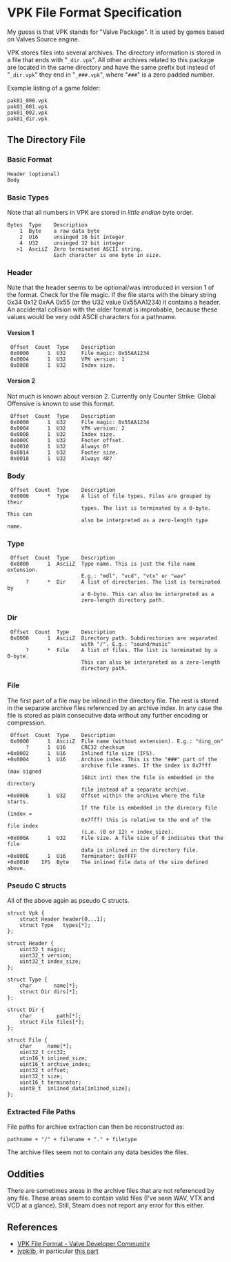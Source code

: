 VPK File Format Specification
=============================
My guess is that VPK stands for "Valve Package". It is used by games based on
Valves Source engine.

VPK stores files into several archives. The directory information is stored
in a file that ends with "`_dir.vpk`". All other archives related to this
package are located in the same directory and have the same prefix but instead
of "`_dir.vpk`" they end in "`_###.vpk`", where "`###`" is a zero padded number.

Example listing of a game folder:

	pak01_000.vpk
	pak01_001.vpk
	pak01_002.vpk
	pak01_dir.vpk

The Directory File
------------------
### Basic Format

	Header (optional)
	Body

### Basic Types
Note that all numbers in VPK are stored in *little endian* byte order.

	Bytes  Type    Description
	    1  Byte    a raw data byte
	    2  U16     unsinged 16 bit integer
	    4  U32     unsinged 32 bit integer
	   >1  AsciiZ  Zero terminated ASCII string.
	               Each character is one byte in size.

### Header
Note that the header seems to be optional/was introduced in version 1 of the
format. Check for the file magic. If the file starts with the binary string
0x34 0x12 0xAA 0x55 (or the U32 value 0x55AA1234) it contains a header. An
accidental collision with the older format is improbable, because these values
would be very odd ASCII characters for a pathname.

#### Version 1

	 Offset  Count  Type    Description
	 0x0000      1  U32     File magic: 0x55AA1234
	 0x0004      1  U32     VPK version: 1
	 0x0008      1  U32     Index size.

#### Version 2

Not much is known about version 2. Currently only Counter Strike: Global
Offensive is known to use this format.

	 Offset  Count  Type    Description
	 0x0000      1  U32     File magic: 0x55AA1234
	 0x0004      1  U32     VPK version: 2
	 0x0008      1  U32     Index size.
	 0x000C      1  U32     Footer offset.
	 0x0010      1  U32     Always 0?
	 0x0014      1  U32     Footer size.
	 0x0018      1  U32     Always 48?


### Body

	 Offset  Count  Type    Description
	 0x0000      *  Type    A list of file types. Files are grouped by their
	                        types. The list is terminated by a 0-byte. This can
	                        also be interpreted as a zero-length type name.
	
### Type

	 Offset  Count  Type    Description
	 0x0000      1  AsciiZ  Type name. This is just the file name extension.
	                        E.g.: "mdl", "vcd", "vtx" or "wav"
	      ?      *  Dir     A list of directories. The list is terminated by
	                        a 0-byte. This can also be interpreted as a
	                        zero-length directory path.

### Dir

	 Offset  Count  Type    Description
	 0x0000      1  AsciiZ  Directory path. Subdirectories are separated
	                        with "/". E.g.: "sound/music"
	      ?      *  File    A list of files. The list is terminated by a 0-byte.
	                        This can also be interpreted as a zero-length
	                        directory path.
	
### File
The first part of a file may be inlined in the directory file. The rest is
stored in the separate archive files referenced by an archive index. In any
case the file is stored as plain consecutive data without any further
encoding or compression.

	 Offset  Count  Type    Description
	 0x0000      1  AsciiZ  File name (without extension). E.g.: "ding_on"
	      ?      1  U16     CRC32 checksum
	+0x0002      1  U16     Inlined file size (IFS).
	+0x0004      1  U16     Archive index. This is the "###" part of the
	                        archive file names. If the index is 0x7fff (max signed
	                        16bit int) then the file is embedded in the directory
	                        file instead of a separate archive.
	+0x0006      1  U32     Offset within the archive where the file starts.
	                        If the file is embedded in the direcory file (index =
	                        0x7fff) this is relative to the end of the file index
	                        (i.e. (0 or 12) + index_size).
	+0x000A      1  U32     File size. A file size of 0 indicates that the file
	                        data is inlined in the directory file.
	+0x000E      1  U16     Terminator: 0xFFFF
	+0x0010    IFS  Byte    The inlined file data of the size defined above.

### Pseudo C structs
All of the above again as pseudo C structs.

	struct Vpk {
		struct Header header[0...1];
		struct Type   types[*];
	};

	struct Header {
		uint32_t magic;
		uint32_t version;
		uint32_t index_size;
	};

	struct Type {
		char       name[*];
		struct Dir dirs[*];
	};

	struct Dir {
		char        path[*];
		struct File files[*];
	};

	struct File {
		char     name[*];
		uint32_t crc32;
		utin16_t inlined_size;
		uint16_t archive_index;
		uint32_t offset;
		uint32_t size;
		uint16_t terminator;
		uint8_t  inlined_data[inlined_size];
	};

### Extracted File Paths
File paths for archive extraction can then be reconstructed as:

	pathname + "/" + filename + "." + filetype

The archive files seem not to contain any data besides the files.

Oddities
--------
There are sometimes areas in the archive files that are not referenced by any
file. These areas seem to contain valid files (I've seen WAV, VTX and VCD at a
glance). Still, Steam does not report any error for this either.

References
----------

 * [VPK File Format - Valve Developer Community](http://developer.valvesoftware.com/wiki/VPK_File_Format)
 * [jvpklib](https://github.com/ata4/jvpklib), in particular [this part](https://github.com/ata4/jvpklib/blob/9b2dc1a7727a23b9303bc237ad58452ecf91e9ee/src/info/ata4/vpk/VPKArchive.java#L79)
